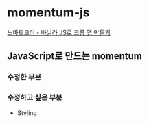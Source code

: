 # momentum-js
[노마드코더 - 바닐라 JS로 크롬 앱 만들기](https://nomadcoders.co/javascript-for-beginners/lobby)  

## JavaScript로 만드는 momentum

### 수정한 부분

### 수정하고 싶은 부분
- Styling